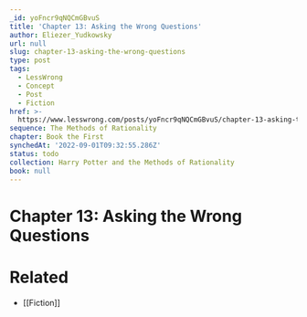 ```yaml
---
_id: yoFncr9qNQCmGBvuS
title: 'Chapter 13: Asking the Wrong Questions'
author: Eliezer_Yudkowsky
url: null
slug: chapter-13-asking-the-wrong-questions
type: post
tags:
  - LessWrong
  - Concept
  - Post
  - Fiction
href: >-
  https://www.lesswrong.com/posts/yoFncr9qNQCmGBvuS/chapter-13-asking-the-wrong-questions
sequence: The Methods of Rationality
chapter: Book the First
synchedAt: '2022-09-01T09:32:55.286Z'
status: todo
collection: Harry Potter and the Methods of Rationality
book: null
---
```


# Chapter 13: Asking the Wrong Questions


# Related

- [[Fiction]]